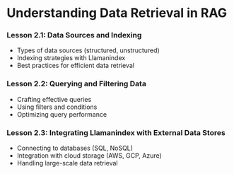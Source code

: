 # Understanding Data Retrieval in RAG

### Lesson 2.1: Data Sources and Indexing

- Types of data sources (structured, unstructured)
- Indexing strategies with Llamanindex
- Best practices for efficient data retrieval

### Lesson 2.2: Querying and Filtering Data

- Crafting effective queries
- Using filters and conditions
- Optimizing query performance

### Lesson 2.3: Integrating Llamanindex with External Data Stores

- Connecting to databases (SQL, NoSQL)
- Integration with cloud storage (AWS, GCP, Azure)
- Handling large-scale data retrieval